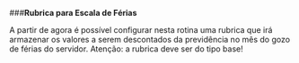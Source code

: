 ###**Rubrica para Escala de Férias**

A partir de agora é possível configurar nesta rotina uma rubrica que irá armazenar os valores a serem descontados da previdência no mês do gozo de férias do servidor.
Atenção: a rubrica deve ser do tipo base!